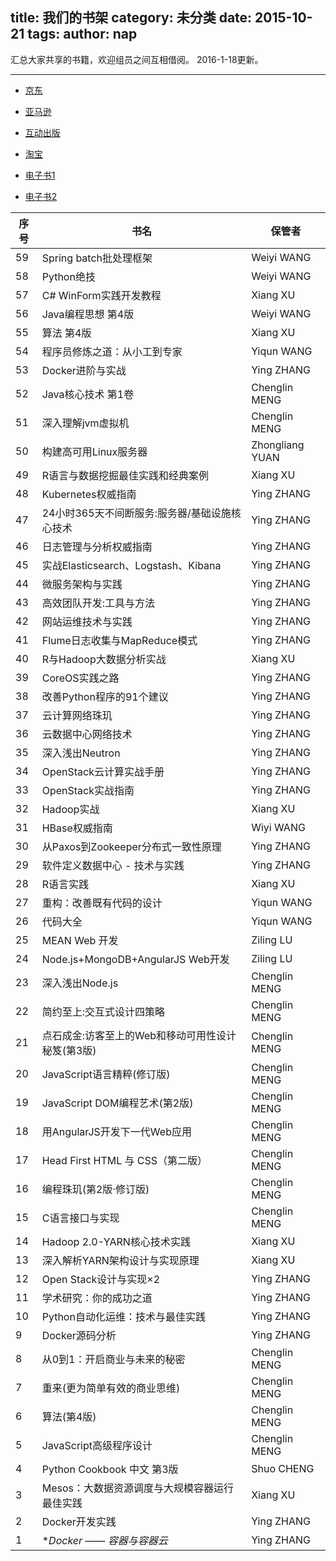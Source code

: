 title: 我们的书架
category: 未分类
date: 2015-10-21
tags:
author: nap
---
汇总大家共享的书籍，欢迎组员之间互相借阅。
2016-1-18更新。

<!--more-->

---

- [京东](http://www.jd.com/)
- [亚马逊](http://www.amazon.cn/)
- [互动出版](http://www.china-pub.com/)
- [淘宝](http://www.taobao.com/)

- [电子书1](http://www.salttiger.com/)
- [电子书2](http://www.allitebooks.com/)

|序号| 书名                                                 | 保管者          |
|----|------------------------------------------------------|-----------------|
| 59 | Spring batch批处理框架                               | Weiyi WANG      |
| 58 | Python绝技                                           | Weiyi WANG      |
| 57 | C# WinForm实践开发教程                               | Xiang XU        |
| 56 | Java编程思想 第4版                                   | Weiyi WANG      |
| 55 | 算法 第4版                                           | Xiang XU        |
| 54 | 程序员修炼之道：从小工到专家                         | Yiqun WANG      |
| 53 | Docker进阶与实战                                     | Ying ZHANG      |
| 52 | Java核心技术 第1卷                                   | Chenglin MENG   |
| 51 | 深入理解jvm虚拟机                                    | Chenglin MENG   |
| 50 | 构建高可用Linux服务器                                | Zhongliang YUAN |
| 49 | R语言与数据挖掘最佳实践和经典案例                    | Xiang XU        |
| 48 | Kubernetes权威指南                                   | Ying ZHANG      |
| 47 | 24小时365天不间断服务:服务器/基础设施核心技术        | Ying ZHANG      |
| 46 | 日志管理与分析权威指南                               | Ying ZHANG      |
| 45 | 实战Elasticsearch、Logstash、Kibana                  | Ying ZHANG      |
| 44 | 微服务架构与实践                                     | Ying ZHANG      |  
| 43 | 高效团队开发:工具与方法                              | Ying ZHANG      |   
| 42 | 网站运维技术与实践                                   | Ying ZHANG      |  
| 41 | Flume日志收集与MapReduce模式                         | Ying ZHANG      |
| 40 | R与Hadoop大数据分析实战                              | Xiang XU        |
| 39 | CoreOS实践之路                                       | Ying ZHANG      |
| 38 | 改善Python程序的91个建议                             | Ying ZHANG      |
| 37 | 云计算网络珠玑                                       | Ying ZHANG      |
| 36 | 云数据中心网络技术                                   | Ying ZHANG      |
| 35 | 深入浅出Neutron                                      | Ying ZHANG      |
| 34 | OpenStack云计算实战手册                              | Ying ZHANG      |
| 33 | OpenStack实战指南                                    | Ying ZHANG      |
| 32 | Hadoop实战                                           | Xiang XU        |
| 31 | HBase权威指南                                        | Wiyi WANG       |
| 30 | 从Paxos到Zookeeper分布式一致性原理                   | Ying ZHANG      |
| 29 | 软件定义数据中心 - 技术与实践                        | Ying ZHANG      |
| 28 | R语言实践                                            | Xiang XU        |
| 27 | 重构：改善既有代码的设计                             | Yiqun WANG      |
| 26 | 代码大全                                             | Yiqun WANG      |
| 25 | MEAN Web 开发                                        | Ziling LU       |
| 24 | Node.js+MongoDB+AngularJS Web开发                    | Ziling LU       |
| 23 | 深入浅出Node.js                                      | Chenglin MENG   |
| 22 | 简约至上:交互式设计四策略                            | Chenglin MENG   |
| 21 | 点石成金:访客至上的Web和移动可用性设计秘笈(第3版)    | Chenglin MENG   |
| 20 | JavaScript语言精粹(修订版)                           | Chenglin MENG   |
| 19 | JavaScript DOM编程艺术(第2版)                        | Chenglin MENG   |
| 18 | 用AngularJS开发下一代Web应用                         | Chenglin MENG   |
| 17 | Head First HTML 与 CSS（第二版）                     | Chenglin MENG   |
| 16 | 编程珠玑(第2版·修订版)                               | Chenglin MENG   |
| 15 | C语言接口与实现                                      | Chenglin MENG   |
| 14 | Hadoop 2.0-YARN核心技术实践                          | Xiang XU        |
| 13 | 深入解析YARN架构设计与实现原理                       | Xiang XU        |
| 12 | Open Stack设计与实现×2                               | Ying ZHANG      |
| 11 | 学术研究：你的成功之道                               | Ying ZHANG      |
| 10 | Python自动化运维：技术与最佳实践                     | Ying ZHANG      |
| 9  | Docker源码分析                                       | Ying ZHANG      |
| 8  | 从0到1：开启商业与未来的秘密                         | Chenglin MENG   |
| 7  | 重来(更为简单有效的商业思维)                         | Chenglin MENG   |
| 6  | 算法(第4版)                                          | Chenglin MENG   |
| 5  | JavaScript高级程序设计                               | Chenglin MENG   |
| 4  | Python Cookbook 中文 第3版                           | Shuo CHENG      |
| 3  | Mesos：大数据资源调度与大规模容器运行最佳实践        | Xiang XU        |
| 2  | Docker开发实践                                       | Ying ZHANG      |
| 1  | **Docker —— 容器与容器云*                            | Ying ZHANG      |
